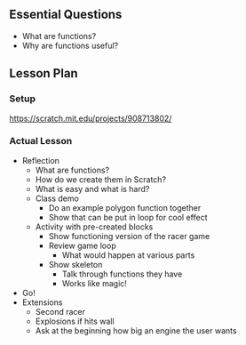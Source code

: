 ## Essential Questions

- What are functions?
- Why are functions useful?

## Lesson Plan

### Setup

https://scratch.mit.edu/projects/908713802/

### Actual Lesson

- Reflection
    - What are functions?
    - How do we create them in Scratch?
    - What is easy and what is hard?
    - Class demo
        - Do an example polygon function together
        - Show that can be put in loop for cool effect
    - Activity with pre-created blocks
        - Show functioning version of the racer game
        - Review game loop
            - What would happen at various parts
        - Show skeleton
            - Talk through functions they have
            - Works like magic!
- Go!
- Extensions
    - Second racer
    - Explosions if hits wall
    - Ask at the beginning how big an engine the user wants